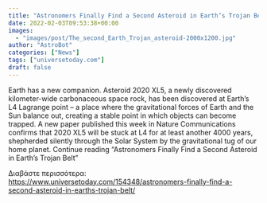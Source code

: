 ```yaml
---
title: "Astronomers Finally Find a Second Asteroid in Earth’s Trojan Belt"
date: 2022-02-03T09:53:38+00:00
images:
  - "images/post/The_second_Earth_Trojan_asteroid-2000x1200.jpg"
author: "AstroBot"
categories: ["News"]
tags: ["universetoday.com"]
draft: false
---
```


Earth has a new companion. Asteroid 2020 XL5, a newly discovered kilometer-wide carbonaceous space rock, has been discovered at Earth’s L4 Lagrange point – a place where the gravitational forces of Earth and the Sun balance out, creating a stable point in which objects can become trapped. A new paper published this week in Nature Communications confirms that 2020 XL5 will be stuck at L4 for at least another 4000 years, shepherded silently through the Solar System by the gravitational tug of our home planet. Continue reading “Astronomers Finally Find a Second Asteroid in Earth’s Trojan Belt” 

Διαβάστε περισσότερα: https://www.universetoday.com/154348/astronomers-finally-find-a-second-asteroid-in-earths-trojan-belt/
